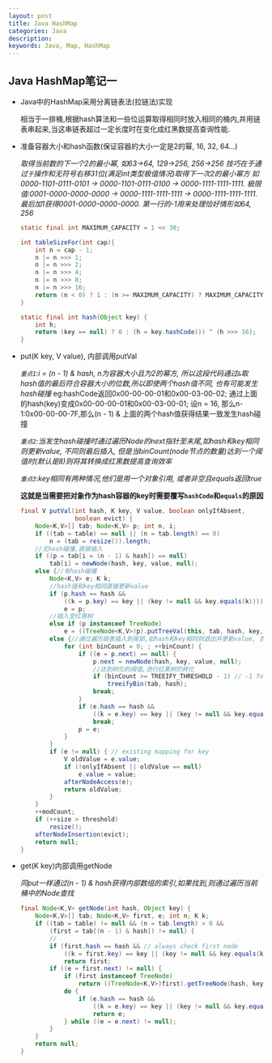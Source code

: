 ```yaml
---
layout: post
title: Java HashMap
categories: Java
description: 
keywords: Java, Map, HashMap
---
```


## Java HashMap笔记一

- Java中的HashMap采用分离链表法(拉链法)实现

    相当于一排桶,根据hash算法和一些位运算取得相同时放入相同的桶内,并用链表串起来,当这串链表超过一定长度时在变化成红黑数提高查询性能.

- 准备容器大小和hash函数(保证容器的大小一定是2的幂, 16, 32, 64...) 
  
    *取得当前数的下一个2的最小幂, 如63->64, 129->256, 256->256*
    *技巧在于通过`于`操作和无符号右移31位(满足int类型极值情况)取得下一次2的最小幂方* 
    *如0000-1101-0111-0101 -> 0000-1101-0111-0100 -> 0000-1111-1111-1111.*
    *极限值:0001-0000-0000-0000 -> 0000-1111-1111-1111 -> 0000-1111-1111-1111.*
    *最后加1获得0001-0000-0000-0000.*
    *第一行的-1用来处理恰好情形如64, 256*

    ```Java
    static final int MAXIMUM_CAPACITY = 1 << 30;

    int tableSizeFor(int cap){
        int n = cap - 1;
        n |= n >>> 1;
        n |= n >>> 2;
        n |= n >>> 4;
        n |= n >>> 8;
        n |= n >>> 16;
        return (n < 0) ? 1 : (n >= MAXIMUM_CAPACITY) ? MAXIMUM_CAPACITY : n + 1;
    }

    static final int hash(Object key) {
        int h;
        return (key == null) ? 0 : (h = key.hashCode()) ^ (h >>> 16);
    }
    ```
- put(K key, V value), 内部调用putVal

    *`重点1`:i = (n - 1) & hash, n为容器大小且为2的幂方, 所以这段代码通过`&`取hash值的最后符合容器大小的位数,所以即使两个hash值不同, 也有可能发生hash碰撞*
    eg:hashCode返回0x00-00-00-01和0x00-03-00-02;
    通过上面的hash(key)变成0x00-00-00-01和0x00-03-00-01;
    设n = 16, 那么n-1:0x00-00-00-7F,那么(n - 1) & 上面的两个hash值获得结果一致发生hash碰撞

    *`重点2`:当发生hash碰撞时通过遍历Node的next指针至末尾,如hash和key相同则更新value, 不同则最后插入, 但是当binCount(node节点的数量)达到一个阈值时(默认是8)则将其转换成红黑数提高查询效率*

    *`重点3`:key相同有两种情况,他们是用一个对象引用, 或者非空且equals返回true*

    **这就是当需要把对象作为hash容器的key时需要覆写`hashCode`和`equals`的原因**
    ```Java
    final V putVal(int hash, K key, V value, boolean onlyIfAbsent,
                   boolean evict) {
        Node<K,V>[] tab; Node<K,V> p; int n, i;
        if ((tab = table) == null || (n = tab.length) == 0)
            n = (tab = resize()).length;
        //无hash碰撞,直接插入
        if ((p = tab[i = (n - 1) & hash]) == null)
            tab[i] = newNode(hash, key, value, null);
        else {//有hash碰撞
            Node<K,V> e; K k;
            //hash值和key相同直接更新value
            if (p.hash == hash &&
                ((k = p.key) == key || (key != null && key.equals(k))))
                e = p;
            //插入至红黑树
            else if (p instanceof TreeNode)
                e = ((TreeNode<K,V>)p).putTreeVal(this, tab, hash, key, value);
            else {//通过遍历链表插入到尾部,如hash和key相同则退出并更新value, 否则放入尾部
                for (int binCount = 0; ; ++binCount) {
                    if ((e = p.next) == null) {
                        p.next = newNode(hash, key, value, null);
                        //达到树化的阈值,进行红黑树的转化
                        if (binCount >= TREEIFY_THRESHOLD - 1) // -1 for 1st
                            treeifyBin(tab, hash);
                        break;
                    }
                    if (e.hash == hash &&
                        ((k = e.key) == key || (key != null && key.equals(k))))
                        break;
                    p = e;
                }
            }
            if (e != null) { // existing mapping for key
                V oldValue = e.value;
                if (!onlyIfAbsent || oldValue == null)
                    e.value = value;
                afterNodeAccess(e);
                return oldValue;
            }
        }
        ++modCount;
        if (++size > threshold)
            resize();
        afterNodeInsertion(evict);
        return null;
    }
    ```
- get(K key)内部调用getNode 
    
    *同put一样通过(n - 1) & hash获得内部数组的索引,如果找到,则通过遍历当前桶中的Node查找*
    ```Java
    final Node<K,V> getNode(int hash, Object key) {
        Node<K,V>[] tab; Node<K,V> first, e; int n; K k;
        if ((tab = table) != null && (n = tab.length) > 0 &&
            (first = tab[(n - 1) & hash]) != null) {
            //
            if (first.hash == hash && // always check first node
                ((k = first.key) == key || (key != null && key.equals(k))))
                return first;
            if ((e = first.next) != null) {
                if (first instanceof TreeNode)
                    return ((TreeNode<K,V>)first).getTreeNode(hash, key);
                do {
                    if (e.hash == hash &&
                        ((k = e.key) == key || (key != null && key.equals(k))))
                        return e;
                } while ((e = e.next) != null);
            }
        }
        return null;
    }
    ```